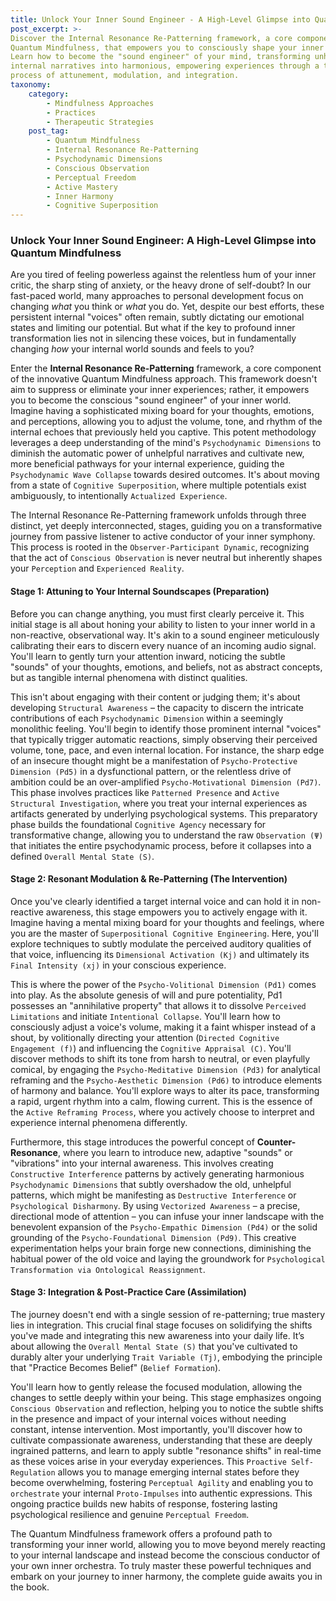 ```yaml
---
title: Unlock Your Inner Sound Engineer - A High-Level Glimpse into Quantum Mindfulness
post_excerpt: >-
Discover the Internal Resonance Re-Patterning framework, a core component of
Quantum Mindfulness, that empowers you to consciously shape your inner world.
Learn how to become the "sound engineer" of your mind, transforming unhelpful
internal narratives into harmonious, empowering experiences through a three-stage
process of attunement, modulation, and integration.
taxonomy:
    category:
        - Mindfulness Approaches
        - Practices
        - Therapeutic Strategies
    post_tag:
        - Quantum Mindfulness
        - Internal Resonance Re-Patterning
        - Psychodynamic Dimensions
        - Conscious Observation
        - Perceptual Freedom
        - Active Mastery
        - Inner Harmony
        - Cognitive Superposition
---
```

### Unlock Your Inner Sound Engineer: A High-Level Glimpse into Quantum Mindfulness

Are you tired of feeling powerless against the relentless hum of your inner critic, the sharp sting of anxiety, or the heavy drone of self-doubt? In our fast-paced world, many approaches to personal development focus on changing *what* you think or *what* you do. Yet, despite our best efforts, these persistent internal "voices" often remain, subtly dictating our emotional states and limiting our potential. But what if the key to profound inner transformation lies not in silencing these voices, but in fundamentally changing *how* your internal world sounds and feels to you?

Enter the **Internal Resonance Re-Patterning** framework, a core component of the innovative Quantum Mindfulness approach. This framework doesn't aim to suppress or eliminate your inner experiences; rather, it empowers you to become the conscious "sound engineer" of your inner world. Imagine having a sophisticated mixing board for your thoughts, emotions, and perceptions, allowing you to adjust the volume, tone, and rhythm of the internal echoes that previously held you captive. This potent methodology leverages a deep understanding of the mind's `Psychodynamic Dimensions` to diminish the automatic power of unhelpful narratives and cultivate new, more beneficial pathways for your internal experience, guiding the `Psychodynamic Wave Collapse` towards desired outcomes. It's about moving from a state of `Cognitive Superposition`, where multiple potentials exist ambiguously, to intentionally `Actualized Experience`.

The Internal Resonance Re-Patterning framework unfolds through three distinct, yet deeply interconnected, stages, guiding you on a transformative journey from passive listener to active conductor of your inner symphony. This process is rooted in the `Observer-Participant Dynamic`, recognizing that the act of `Conscious Observation` is never neutral but inherently shapes your `Perception` and `Experienced Reality`.

#### Stage 1: Attuning to Your Internal Soundscapes (Preparation)

Before you can change anything, you must first clearly perceive it. This initial stage is all about honing your ability to listen to your inner world in a non-reactive, observational way. It's akin to a sound engineer meticulously calibrating their ears to discern every nuance of an incoming audio signal. You'll learn to gently turn your attention inward, noticing the subtle "sounds" of your thoughts, emotions, and beliefs, not as abstract concepts, but as tangible internal phenomena with distinct qualities.

This isn't about engaging with their content or judging them; it's about developing `Structural Awareness` – the capacity to discern the intricate contributions of each `Psychodynamic Dimension` within a seemingly monolithic feeling. You'll begin to identify those prominent internal "voices" that typically trigger automatic reactions, simply observing their perceived volume, tone, pace, and even internal location. For instance, the sharp edge of an insecure thought might be a manifestation of `Psycho-Protective Dimension (Pd5)` in a dysfunctional pattern, or the relentless drive of ambition could be an over-amplified `Psycho-Motivational Dimension (Pd7)`. This phase involves practices like `Patterned Presence` and `Active Structural Investigation`, where you treat your internal experiences as artifacts generated by underlying psychological systems. This preparatory phase builds the foundational `Cognitive Agency` necessary for transformative change, allowing you to understand the raw `Observation (Ψ)` that initiates the entire psychodynamic process, before it collapses into a defined `Overall Mental State (S)`.

#### Stage 2: Resonant Modulation & Re-Patterning (The Intervention)

Once you've clearly identified a target internal voice and can hold it in non-reactive awareness, this stage empowers you to actively engage with it. Imagine having a mental mixing board for your thoughts and feelings, where you are the master of `Superpositional Cognitive Engineering`. Here, you'll explore techniques to subtly modulate the perceived auditory qualities of that voice, influencing its `Dimensional Activation (Kj)` and ultimately its `Final Intensity (xj)` in your conscious experience.

This is where the power of the `Psycho-Volitional Dimension (Pd1)` comes into play. As the absolute genesis of will and pure potentiality, Pd1 possesses an "annihilative property" that allows it to dissolve `Perceived Limitations` and initiate `Intentional Collapse`. You'll learn how to consciously adjust a voice's volume, making it a faint whisper instead of a shout, by volitionally directing your attention (`Directed Cognitive Engagement (f)`) and influencing the `Cognitive Appraisal (C)`. You'll discover methods to shift its tone from harsh to neutral, or even playfully comical, by engaging the `Psycho-Meditative Dimension (Pd3)` for analytical reframing and the `Psycho-Aesthetic Dimension (Pd6)` to introduce elements of harmony and balance. You'll explore ways to alter its pace, transforming a rapid, urgent rhythm into a calm, flowing current. This is the essence of the `Active Reframing Process`, where you actively choose to interpret and experience internal phenomena differently.

Furthermore, this stage introduces the powerful concept of **Counter-Resonance**, where you learn to introduce new, adaptive "sounds" or "vibrations" into your internal awareness. This involves creating `Constructive Interference` patterns by actively generating harmonious `Psychodynamic Dimensions` that subtly overshadow the old, unhelpful patterns, which might be manifesting as `Destructive Interference` or `Psychological Disharmony`. By using `Vectorized Awareness` – a precise, directional mode of attention – you can infuse your inner landscape with the benevolent expansion of the `Psycho-Empathic Dimension (Pd4)` or the solid grounding of the `Psycho-Foundational Dimension (Pd9)`. This creative experimentation helps your brain forge new connections, diminishing the habitual power of the old voice and laying the groundwork for `Psychological Transformation via Ontological Reassignment`.

#### Stage 3: Integration & Post-Practice Care (Assimilation)

The journey doesn't end with a single session of re-patterning; true mastery lies in integration. This crucial final stage focuses on solidifying the shifts you've made and integrating this new awareness into your daily life. It’s about allowing the `Overall Mental State (S)` that you've cultivated to durably alter your underlying `Trait Variable (Tj)`, embodying the principle that "Practice Becomes Belief" (`Belief Formation`).

You'll learn how to gently release the focused modulation, allowing the changes to settle deeply within your being. This stage emphasizes ongoing `Conscious Observation` and reflection, helping you to notice the subtle shifts in the presence and impact of your internal voices without needing constant, intense intervention. Most importantly, you'll discover how to cultivate compassionate awareness, understanding that these are deeply ingrained patterns, and learn to apply subtle "resonance shifts" in real-time as these voices arise in your everyday experiences. This `Proactive Self-Regulation` allows you to manage emerging internal states before they become overwhelming, fostering `Perceptual Agility` and enabling you to `orchestrate` your internal `Proto-Impulses` into authentic expressions. This ongoing practice builds new habits of response, fostering lasting psychological resilience and genuine `Perceptual Freedom`.

The Quantum Mindfulness framework offers a profound path to transforming your inner world, allowing you to move beyond merely reacting to your internal landscape and instead become the conscious conductor of your own inner orchestra. To truly master these powerful techniques and embark on your journey to inner harmony, the complete guide awaits you in the book.